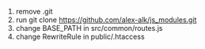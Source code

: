 1. remove .git
2. run git clone https://github.com/alex-alk/js_modules.git
3. change BASE_PATH in src/common/routes.js
4. change RewriteRule in public/.htaccess
